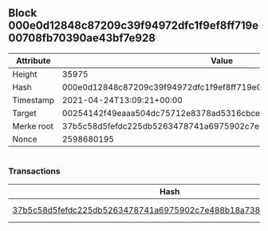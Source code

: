 ## Block 000e0d12848c87209c39f94972dfc1f9ef8ff719e00708fb70390ae43bf7e928

Attribute | Value
--- | ---
Height | 35975
Hash | 000e0d12848c87209c39f94972dfc1f9ef8ff719e00708fb70390ae43bf7e928
Timestamp | 2021-04-24T13:09:21+00:00
Target | 00254142f49eaaa504dc75712e8378ad5316cbcead634704b3734b6271167cc4
Merke root | 37b5c58d5fefdc225db5263478741a6975902c7e488b18a738b7bd16a54efd9c
Nonce | 2598680195

```

```

### Transactions

Hash | Amount
--- | ---
[37b5c58d5fefdc225db5263478741a6975902c7e488b18a738b7bd16a54efd9c](37b5c58d5fefdc225db5263478741a6975902c7e488b18a738b7bd16a54efd9c.md) | 10.00000000 SKEPTI 
